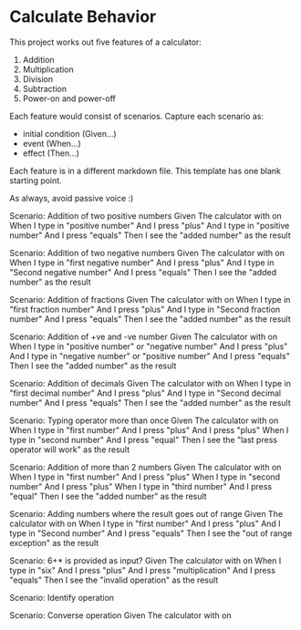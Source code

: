 # Calculate Behavior

This project works out five features of a calculator:

1. Addition
1. Multiplication
1. Division
1. Subtraction
1. Power-on and power-off

Each feature would consist of scenarios.
Capture each scenario as:

- initial condition (Given...)
- event (When...)
- effect (Then...)

Each feature is in a different markdown file.
This template has one blank starting point.

As always, avoid passive voice :)

Scenario: Addition of two positive numbers
 Given The calculator with on
 When I type in "positive number"
And I press "plus"
And I type in "positive number"
And I press "equals"
 Then I see the "added number" as the result
 
 Scenario: Addition of two negative numbers
 Given The calculator with on
 When I type in "first negative number"
And I press "plus"
And I type in "Second negative number"
And I press "equals"
 Then I see the "added number" as the result
 
 
Scenario: Addition of fractions
Given The calculator with on
When I type in "first fraction number"
And I press "plus"
And I type in "Second fraction number"
And I press "equals"
 Then I see the "added number" as the result

Scenario: Addition of +ve and -ve number
Given The calculator with on
When I type in "positive number" or "negative number"
And I press "plus"
And I type in "negative number" or "positive number"
And I press "equals"
 Then I see the "added number" as the result
  
Scenario: Addition of decimals
Given The calculator with on
When I type in "first decimal number"
And I press "plus"
And I type in "Second decimal number"
And I press "equals"
 Then I see the "added number" as the result


Scenario: Typing operator more than once
Given The calculator with on
When I type in "first number"
And I press "plus"
And I press "plus"
When I type in "second number"
And I press "equal"
 Then I see the "last press operator will work" as the result
 


Scenario: Addition of more than 2 numbers
Given The calculator with on
When I type in "first number"
And I press "plus"
When I type in "second number"
And I press "plus"
When I type in "third number"
And I press "equal"
 Then I see the "added number" as the result
 


Scenario: Adding numbers where the result goes out of range
Given The calculator with on
When I type in "first number"
And I press "plus"
And I type in "Second number"
And I press "equals"
 Then I see the "out of range exception" as the result
 
 
Scenario: 6+* is provided as input?
Given The calculator with on
When I type in "six"
And I press "plus"
And I press "multiplication"
And I press "equals"
 Then I see the "invalid operation" as the result



Scenario: Identify operation


Scenario: Converse operation
Given The calculator with on
